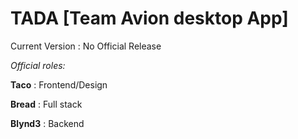 # TADA [Team Avion desktop App]
Current Version : No Official Release


*Official roles:*

**Taco** : Frontend/Design

**Bread** : Full stack

**Blynd3** : Backend
